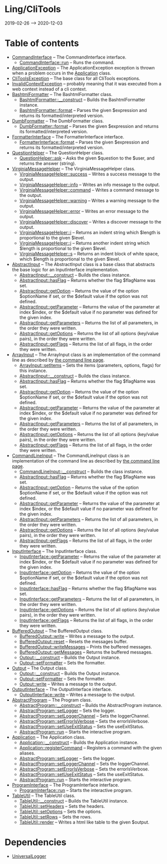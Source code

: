 Ling/CliTools
================
2019-02-26 --> 2020-12-03




Table of contents
===========

- [CommandInterface](https://github.com/lingtalfi/CliTools/blob/master/doc/api/Ling/CliTools/Command/CommandInterface.md) &ndash; The CommandInterface interface.
    - [CommandInterface::run](https://github.com/lingtalfi/CliTools/blob/master/doc/api/Ling/CliTools/Command/CommandInterface/run.md) &ndash; Runs the command.
- [ApplicationException](https://github.com/lingtalfi/CliTools/blob/master/doc/api/Ling/CliTools/Exception/ApplicationException.md) &ndash; The ApplicationException exception is thrown when a problem occurs in the [Application](https://github.com/lingtalfi/CliTools/blob/master/doc/api/Ling/CliTools/Program/Application.md) class.
- [CliToolsException](https://github.com/lingtalfi/CliTools/blob/master/doc/api/Ling/CliTools/Exception/CliToolsException.md) &ndash; The base class for all CliTools exceptions.
- [InvalidContextException](https://github.com/lingtalfi/CliTools/blob/master/doc/api/Ling/CliTools/Exception/InvalidContextException.md) &ndash;          probably meaning that it was executed from a web context instead of a cli context.
- [BashtmlFormatter](https://github.com/lingtalfi/CliTools/blob/master/doc/api/Ling/CliTools/Formatter/BashtmlFormatter.md) &ndash; The BashtmlFormatter class.
    - [BashtmlFormatter::__construct](https://github.com/lingtalfi/CliTools/blob/master/doc/api/Ling/CliTools/Formatter/BashtmlFormatter/__construct.md) &ndash; Builds the BashtmlFormatter instance.
    - [BashtmlFormatter::format](https://github.com/lingtalfi/CliTools/blob/master/doc/api/Ling/CliTools/Formatter/BashtmlFormatter/format.md) &ndash; Parses the given $expression and returns its formatted/interpreted version.
- [DumbFormatter](https://github.com/lingtalfi/CliTools/blob/master/doc/api/Ling/CliTools/Formatter/DumbFormatter.md) &ndash; The DumbFormatter class.
    - [DumbFormatter::format](https://github.com/lingtalfi/CliTools/blob/master/doc/api/Ling/CliTools/Formatter/DumbFormatter/format.md) &ndash; Parses the given $expression and returns its formatted/interpreted version.
- [FormatterInterface](https://github.com/lingtalfi/CliTools/blob/master/doc/api/Ling/CliTools/Formatter/FormatterInterface.md) &ndash; The FormatterInterface interface.
    - [FormatterInterface::format](https://github.com/lingtalfi/CliTools/blob/master/doc/api/Ling/CliTools/Formatter/FormatterInterface/format.md) &ndash; Parses the given $expression and returns its formatted/interpreted version.
- [QuestionHelper](https://github.com/lingtalfi/CliTools/blob/master/doc/api/Ling/CliTools/Helper/QuestionHelper.md) &ndash; The QuestionHelper class.
    - [QuestionHelper::ask](https://github.com/lingtalfi/CliTools/blob/master/doc/api/Ling/CliTools/Helper/QuestionHelper/ask.md) &ndash; Asks the given $question to the $user, and returns the answer (string).
- [VirginiaMessageHelper](https://github.com/lingtalfi/CliTools/blob/master/doc/api/Ling/CliTools/Helper/VirginiaMessageHelper.md) &ndash; The VirginiaMessageHelper class.
    - [VirginiaMessageHelper::success](https://github.com/lingtalfi/CliTools/blob/master/doc/api/Ling/CliTools/Helper/VirginiaMessageHelper/success.md) &ndash; Writes a success message to the output.
    - [VirginiaMessageHelper::info](https://github.com/lingtalfi/CliTools/blob/master/doc/api/Ling/CliTools/Helper/VirginiaMessageHelper/info.md) &ndash; Writes an info message to the output.
    - [VirginiaMessageHelper::command](https://github.com/lingtalfi/CliTools/blob/master/doc/api/Ling/CliTools/Helper/VirginiaMessageHelper/command.md) &ndash; Writes a command message to the output.
    - [VirginiaMessageHelper::warning](https://github.com/lingtalfi/CliTools/blob/master/doc/api/Ling/CliTools/Helper/VirginiaMessageHelper/warning.md) &ndash; Writes a warning message to the output.
    - [VirginiaMessageHelper::error](https://github.com/lingtalfi/CliTools/blob/master/doc/api/Ling/CliTools/Helper/VirginiaMessageHelper/error.md) &ndash; Writes an error message to the output.
    - [VirginiaMessageHelper::discover](https://github.com/lingtalfi/CliTools/blob/master/doc/api/Ling/CliTools/Helper/VirginiaMessageHelper/discover.md) &ndash; Writes a discover message to the output.
    - [VirginiaMessageHelper::i](https://github.com/lingtalfi/CliTools/blob/master/doc/api/Ling/CliTools/Helper/VirginiaMessageHelper/i.md) &ndash; Returns an indent string which $length is proportional to the given $level.
    - [VirginiaMessageHelper::j](https://github.com/lingtalfi/CliTools/blob/master/doc/api/Ling/CliTools/Helper/VirginiaMessageHelper/j.md) &ndash; Returns another indent string which $length is proportional to the given $level.
    - [VirginiaMessageHelper::s](https://github.com/lingtalfi/CliTools/blob/master/doc/api/Ling/CliTools/Helper/VirginiaMessageHelper/s.md) &ndash; Returns an indent block of white space, which $length is proportional to the given $level.
- [AbstractInput](https://github.com/lingtalfi/CliTools/blob/master/doc/api/Ling/CliTools/Input/AbstractInput.md) &ndash; The AbstractInput class is a base class that abstracts the base logic for an InputInterface implementation.
    - [AbstractInput::__construct](https://github.com/lingtalfi/CliTools/blob/master/doc/api/Ling/CliTools/Input/AbstractInput/__construct.md) &ndash; Builds the class instance.
    - [AbstractInput::hasFlag](https://github.com/lingtalfi/CliTools/blob/master/doc/api/Ling/CliTools/Input/AbstractInput/hasFlag.md) &ndash; Returns whether the flag $flagName was set.
    - [AbstractInput::getOption](https://github.com/lingtalfi/CliTools/blob/master/doc/api/Ling/CliTools/Input/AbstractInput/getOption.md) &ndash; Returns the value of the option $optionName if set, or the $default value if the option was not defined.
    - [AbstractInput::getParameter](https://github.com/lingtalfi/CliTools/blob/master/doc/api/Ling/CliTools/Input/AbstractInput/getParameter.md) &ndash; Returns the value of the parameter at index $index, or the $default value if no parameter was defined for the given index.
    - [AbstractInput::getParameters](https://github.com/lingtalfi/CliTools/blob/master/doc/api/Ling/CliTools/Input/AbstractInput/getParameters.md) &ndash; Returns the list of all parameters, in the order they were written.
    - [AbstractInput::getOptions](https://github.com/lingtalfi/CliTools/blob/master/doc/api/Ling/CliTools/Input/AbstractInput/getOptions.md) &ndash; Returns the list of all options (key/value pairs), in the order they were written.
    - [AbstractInput::getFlags](https://github.com/lingtalfi/CliTools/blob/master/doc/api/Ling/CliTools/Input/AbstractInput/getFlags.md) &ndash; Returns the list of all flags, in the order they were written.
- [ArrayInput](https://github.com/lingtalfi/CliTools/blob/master/doc/api/Ling/CliTools/Input/ArrayInput.md) &ndash; The ArrayInput class is an implementation of the command line as described by [the command line page](https://github.com/lingtalfi/CliTools/blob/master/doc/pages/command-line.md).
    - [ArrayInput::setItems](https://github.com/lingtalfi/CliTools/blob/master/doc/api/Ling/CliTools/Input/ArrayInput/setItems.md) &ndash; Sets the items (parameters, options, flags) for this instance.
    - [AbstractInput::__construct](https://github.com/lingtalfi/CliTools/blob/master/doc/api/Ling/CliTools/Input/AbstractInput/__construct.md) &ndash; Builds the class instance.
    - [AbstractInput::hasFlag](https://github.com/lingtalfi/CliTools/blob/master/doc/api/Ling/CliTools/Input/AbstractInput/hasFlag.md) &ndash; Returns whether the flag $flagName was set.
    - [AbstractInput::getOption](https://github.com/lingtalfi/CliTools/blob/master/doc/api/Ling/CliTools/Input/AbstractInput/getOption.md) &ndash; Returns the value of the option $optionName if set, or the $default value if the option was not defined.
    - [AbstractInput::getParameter](https://github.com/lingtalfi/CliTools/blob/master/doc/api/Ling/CliTools/Input/AbstractInput/getParameter.md) &ndash; Returns the value of the parameter at index $index, or the $default value if no parameter was defined for the given index.
    - [AbstractInput::getParameters](https://github.com/lingtalfi/CliTools/blob/master/doc/api/Ling/CliTools/Input/AbstractInput/getParameters.md) &ndash; Returns the list of all parameters, in the order they were written.
    - [AbstractInput::getOptions](https://github.com/lingtalfi/CliTools/blob/master/doc/api/Ling/CliTools/Input/AbstractInput/getOptions.md) &ndash; Returns the list of all options (key/value pairs), in the order they were written.
    - [AbstractInput::getFlags](https://github.com/lingtalfi/CliTools/blob/master/doc/api/Ling/CliTools/Input/AbstractInput/getFlags.md) &ndash; Returns the list of all flags, in the order they were written.
- [CommandLineInput](https://github.com/lingtalfi/CliTools/blob/master/doc/api/Ling/CliTools/Input/CommandLineInput.md) &ndash; The CommandLineInput class is an implementation of the command line as described by [the command line page](https://github.com/lingtalfi/CliTools/blob/master/doc/pages/command-line.md).
    - [CommandLineInput::__construct](https://github.com/lingtalfi/CliTools/blob/master/doc/api/Ling/CliTools/Input/CommandLineInput/__construct.md) &ndash; Builds the class instance.
    - [AbstractInput::hasFlag](https://github.com/lingtalfi/CliTools/blob/master/doc/api/Ling/CliTools/Input/AbstractInput/hasFlag.md) &ndash; Returns whether the flag $flagName was set.
    - [AbstractInput::getOption](https://github.com/lingtalfi/CliTools/blob/master/doc/api/Ling/CliTools/Input/AbstractInput/getOption.md) &ndash; Returns the value of the option $optionName if set, or the $default value if the option was not defined.
    - [AbstractInput::getParameter](https://github.com/lingtalfi/CliTools/blob/master/doc/api/Ling/CliTools/Input/AbstractInput/getParameter.md) &ndash; Returns the value of the parameter at index $index, or the $default value if no parameter was defined for the given index.
    - [AbstractInput::getParameters](https://github.com/lingtalfi/CliTools/blob/master/doc/api/Ling/CliTools/Input/AbstractInput/getParameters.md) &ndash; Returns the list of all parameters, in the order they were written.
    - [AbstractInput::getOptions](https://github.com/lingtalfi/CliTools/blob/master/doc/api/Ling/CliTools/Input/AbstractInput/getOptions.md) &ndash; Returns the list of all options (key/value pairs), in the order they were written.
    - [AbstractInput::getFlags](https://github.com/lingtalfi/CliTools/blob/master/doc/api/Ling/CliTools/Input/AbstractInput/getFlags.md) &ndash; Returns the list of all flags, in the order they were written.
- [InputInterface](https://github.com/lingtalfi/CliTools/blob/master/doc/api/Ling/CliTools/Input/InputInterface.md) &ndash; The InputInterface class.
    - [InputInterface::getParameter](https://github.com/lingtalfi/CliTools/blob/master/doc/api/Ling/CliTools/Input/InputInterface/getParameter.md) &ndash; Returns the value of the parameter at index $index, or the $default value if no parameter was defined for the given index.
    - [InputInterface::getOption](https://github.com/lingtalfi/CliTools/blob/master/doc/api/Ling/CliTools/Input/InputInterface/getOption.md) &ndash; Returns the value of the option $optionName if set, or the $default value if the option was not defined.
    - [InputInterface::hasFlag](https://github.com/lingtalfi/CliTools/blob/master/doc/api/Ling/CliTools/Input/InputInterface/hasFlag.md) &ndash; Returns whether the flag $flagName was set.
    - [InputInterface::getParameters](https://github.com/lingtalfi/CliTools/blob/master/doc/api/Ling/CliTools/Input/InputInterface/getParameters.md) &ndash; Returns the list of all parameters, in the order they were written.
    - [InputInterface::getOptions](https://github.com/lingtalfi/CliTools/blob/master/doc/api/Ling/CliTools/Input/InputInterface/getOptions.md) &ndash; Returns the list of all options (key/value pairs), in the order they were written.
    - [InputInterface::getFlags](https://github.com/lingtalfi/CliTools/blob/master/doc/api/Ling/CliTools/Input/InputInterface/getFlags.md) &ndash; Returns the list of all flags, in the order they were written.
- [BufferedOutput](https://github.com/lingtalfi/CliTools/blob/master/doc/api/Ling/CliTools/Output/BufferedOutput.md) &ndash; The BufferedOutput class.
    - [BufferedOutput::write](https://github.com/lingtalfi/CliTools/blob/master/doc/api/Ling/CliTools/Output/BufferedOutput/write.md) &ndash; Writes a message to the output.
    - [BufferedOutput::reset](https://github.com/lingtalfi/CliTools/blob/master/doc/api/Ling/CliTools/Output/BufferedOutput/reset.md) &ndash; Resets the messages buffer.
    - [BufferedOutput::writeMessages](https://github.com/lingtalfi/CliTools/blob/master/doc/api/Ling/CliTools/Output/BufferedOutput/writeMessages.md) &ndash; Prints the buffered messages.
    - [BufferedOutput::getMessages](https://github.com/lingtalfi/CliTools/blob/master/doc/api/Ling/CliTools/Output/BufferedOutput/getMessages.md) &ndash; Returns the buffered messages.
    - [Output::__construct](https://github.com/lingtalfi/CliTools/blob/master/doc/api/Ling/CliTools/Output/Output/__construct.md) &ndash; Builds the Output instance.
    - [Output::setFormatter](https://github.com/lingtalfi/CliTools/blob/master/doc/api/Ling/CliTools/Output/Output/setFormatter.md) &ndash; Sets the formatter.
- [Output](https://github.com/lingtalfi/CliTools/blob/master/doc/api/Ling/CliTools/Output/Output.md) &ndash; The Output class.
    - [Output::__construct](https://github.com/lingtalfi/CliTools/blob/master/doc/api/Ling/CliTools/Output/Output/__construct.md) &ndash; Builds the Output instance.
    - [Output::setFormatter](https://github.com/lingtalfi/CliTools/blob/master/doc/api/Ling/CliTools/Output/Output/setFormatter.md) &ndash; Sets the formatter.
    - [Output::write](https://github.com/lingtalfi/CliTools/blob/master/doc/api/Ling/CliTools/Output/Output/write.md) &ndash; Writes a message to the output.
- [OutputInterface](https://github.com/lingtalfi/CliTools/blob/master/doc/api/Ling/CliTools/Output/OutputInterface.md) &ndash; The OutputInterface interface.
    - [OutputInterface::write](https://github.com/lingtalfi/CliTools/blob/master/doc/api/Ling/CliTools/Output/OutputInterface/write.md) &ndash; Writes a message to the output.
- [AbstractProgram](https://github.com/lingtalfi/CliTools/blob/master/doc/api/Ling/CliTools/Program/AbstractProgram.md) &ndash; The Program class.
    - [AbstractProgram::__construct](https://github.com/lingtalfi/CliTools/blob/master/doc/api/Ling/CliTools/Program/AbstractProgram/__construct.md) &ndash; Builds the AbstractProgram instance.
    - [AbstractProgram::setLogger](https://github.com/lingtalfi/CliTools/blob/master/doc/api/Ling/CliTools/Program/AbstractProgram/setLogger.md) &ndash; Sets the logger.
    - [AbstractProgram::setLoggerChannel](https://github.com/lingtalfi/CliTools/blob/master/doc/api/Ling/CliTools/Program/AbstractProgram/setLoggerChannel.md) &ndash; Sets the loggerChannel.
    - [AbstractProgram::setErrorIsVerbose](https://github.com/lingtalfi/CliTools/blob/master/doc/api/Ling/CliTools/Program/AbstractProgram/setErrorIsVerbose.md) &ndash; Sets the errorIsVerbose.
    - [AbstractProgram::setUseExitStatus](https://github.com/lingtalfi/CliTools/blob/master/doc/api/Ling/CliTools/Program/AbstractProgram/setUseExitStatus.md) &ndash; Sets the useExitStatus.
    - [AbstractProgram::run](https://github.com/lingtalfi/CliTools/blob/master/doc/api/Ling/CliTools/Program/AbstractProgram/run.md) &ndash; Starts the interactive program.
- [Application](https://github.com/lingtalfi/CliTools/blob/master/doc/api/Ling/CliTools/Program/Application.md) &ndash; The Application class.
    - [Application::__construct](https://github.com/lingtalfi/CliTools/blob/master/doc/api/Ling/CliTools/Program/Application/__construct.md) &ndash; Builds the Application instance.
    - [Application::registerCommand](https://github.com/lingtalfi/CliTools/blob/master/doc/api/Ling/CliTools/Program/Application/registerCommand.md) &ndash; Registers a command with the given aliases.
    - [AbstractProgram::setLogger](https://github.com/lingtalfi/CliTools/blob/master/doc/api/Ling/CliTools/Program/AbstractProgram/setLogger.md) &ndash; Sets the logger.
    - [AbstractProgram::setLoggerChannel](https://github.com/lingtalfi/CliTools/blob/master/doc/api/Ling/CliTools/Program/AbstractProgram/setLoggerChannel.md) &ndash; Sets the loggerChannel.
    - [AbstractProgram::setErrorIsVerbose](https://github.com/lingtalfi/CliTools/blob/master/doc/api/Ling/CliTools/Program/AbstractProgram/setErrorIsVerbose.md) &ndash; Sets the errorIsVerbose.
    - [AbstractProgram::setUseExitStatus](https://github.com/lingtalfi/CliTools/blob/master/doc/api/Ling/CliTools/Program/AbstractProgram/setUseExitStatus.md) &ndash; Sets the useExitStatus.
    - [AbstractProgram::run](https://github.com/lingtalfi/CliTools/blob/master/doc/api/Ling/CliTools/Program/AbstractProgram/run.md) &ndash; Starts the interactive program.
- [ProgramInterface](https://github.com/lingtalfi/CliTools/blob/master/doc/api/Ling/CliTools/Program/ProgramInterface.md) &ndash; The ProgramInterface interface.
    - [ProgramInterface::run](https://github.com/lingtalfi/CliTools/blob/master/doc/api/Ling/CliTools/Program/ProgramInterface/run.md) &ndash; Starts the interactive program.
- [TableUtil](https://github.com/lingtalfi/CliTools/blob/master/doc/api/Ling/CliTools/Util/TableUtil.md) &ndash; The TableUtil class.
    - [TableUtil::__construct](https://github.com/lingtalfi/CliTools/blob/master/doc/api/Ling/CliTools/Util/TableUtil/__construct.md) &ndash; Builds the TableUtil instance.
    - [TableUtil::setHeaders](https://github.com/lingtalfi/CliTools/blob/master/doc/api/Ling/CliTools/Util/TableUtil/setHeaders.md) &ndash; Sets the headers.
    - [TableUtil::setOptions](https://github.com/lingtalfi/CliTools/blob/master/doc/api/Ling/CliTools/Util/TableUtil/setOptions.md) &ndash; Sets the options.
    - [TableUtil::setRows](https://github.com/lingtalfi/CliTools/blob/master/doc/api/Ling/CliTools/Util/TableUtil/setRows.md) &ndash; Sets the rows.
    - [TableUtil::render](https://github.com/lingtalfi/CliTools/blob/master/doc/api/Ling/CliTools/Util/TableUtil/render.md) &ndash; Writes a html like table to the given $output.


Dependencies
============
- [UniversalLogger](https://github.com/lingtalfi/UniversalLogger)


